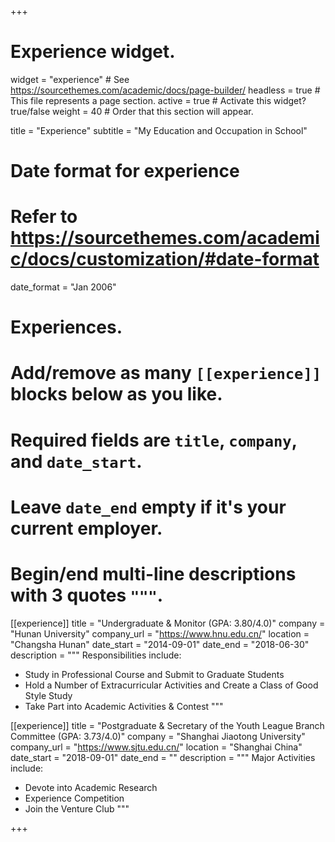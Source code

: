 +++
# Experience widget.
widget = "experience"  # See https://sourcethemes.com/academic/docs/page-builder/
headless = true  # This file represents a page section.
active = true  # Activate this widget? true/false
weight = 40  # Order that this section will appear.

title = "Experience"
subtitle = "My Education and Occupation in School"

# Date format for experience
#   Refer to https://sourcethemes.com/academic/docs/customization/#date-format
date_format = "Jan 2006"

# Experiences.
#   Add/remove as many `[[experience]]` blocks below as you like.
#   Required fields are `title`, `company`, and `date_start`.
#   Leave `date_end` empty if it's your current employer.
#   Begin/end multi-line descriptions with 3 quotes `"""`.
[[experience]]
  title = "Undergraduate & Monitor (GPA: 3.80/4.0)"
  company = "Hunan University"
  company_url = "https://www.hnu.edu.cn/"
  location = "Changsha Hunan"
  date_start = "2014-09-01"
  date_end = "2018-06-30"
  description = """
  Responsibilities include:

  * Study in Professional Course and Submit to Graduate Students
  * Hold a Number of Extracurricular Activities and Create a Class of Good Style Study
  * Take Part into Academic Activities & Contest
  """

[[experience]]
  title = "Postgraduate & Secretary of the Youth League Branch Committee (GPA: 3.73/4.0)"
  company = "Shanghai Jiaotong University"
  company_url = "https://www.sjtu.edu.cn/"
  location = "Shanghai China"
  date_start = "2018-09-01"
  date_end = ""
  description = """
  Major Activities include:
 * Devote into Academic Research 
 * Experience Competition 
 * Join the Venture Club
 """

+++
